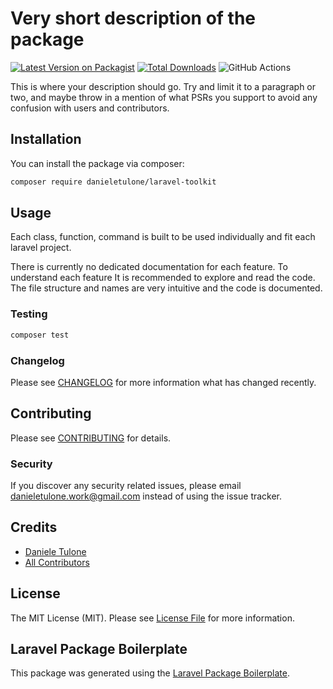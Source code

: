 # Very short description of the package

[![Latest Version on Packagist](https://img.shields.io/packagist/v/danieletulone/laravel-toolkit.svg?style=flat-square)](https://packagist.org/packages/danieletulone/laravel-toolkit)
[![Total Downloads](https://img.shields.io/packagist/dt/danieletulone/laravel-toolkit.svg?style=flat-square)](https://packagist.org/packages/danieletulone/laravel-toolkit)
![GitHub Actions](https://github.com/danieletulone/laravel-toolkit/actions/workflows/main.yml/badge.svg)

This is where your description should go. Try and limit it to a paragraph or two, and maybe throw in a mention of what PSRs you support to avoid any confusion with users and contributors.

## Installation

You can install the package via composer:

```bash
composer require danieletulone/laravel-toolkit
```

## Usage

Each class, function, command is built to be used individually and fit each laravel project.

There is currently no dedicated documentation for each feature.
To understand each feature It is recommended to explore and read the code.
The file structure and names are very intuitive and the code is documented.

### Testing

```bash
composer test
```

### Changelog

Please see [CHANGELOG](CHANGELOG.md) for more information what has changed recently.

## Contributing

Please see [CONTRIBUTING](CONTRIBUTING.md) for details.

### Security

If you discover any security related issues, please email danieletulone.work@gmail.com instead of using the issue tracker.

## Credits

- [Daniele Tulone](https://github.com/danieletulone)
- [All Contributors](../../contributors)

## License

The MIT License (MIT). Please see [License File](LICENSE.md) for more information.

## Laravel Package Boilerplate

This package was generated using the [Laravel Package Boilerplate](https://laravelpackageboilerplate.com).
